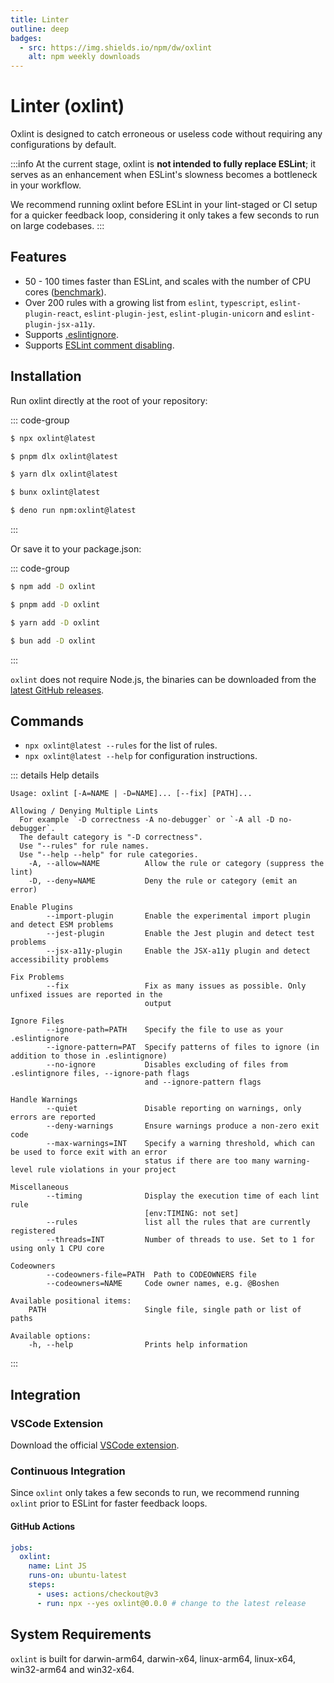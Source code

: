 ```yaml
---
title: Linter
outline: deep
badges:
  - src: https://img.shields.io/npm/dw/oxlint
    alt: npm weekly downloads
---
```


# Linter (oxlint)

<AppBadgeList />

Oxlint is designed to catch erroneous or useless code without requiring any configurations by default.

:::info
At the current stage, oxlint is **not intended to fully replace ESLint**; it serves as an enhancement when ESLint's slowness becomes a bottleneck in your workflow.

We recommend running oxlint before ESLint in your lint-staged or CI setup for a quicker feedback loop, considering it only takes a few seconds to run on large codebases.
:::

## Features

- 50 - 100 times faster than ESLint, and scales with the number of CPU cores ([benchmark](https://github.com/oxc-project/bench-javascript-linter)).
- Over 200 rules with a growing list from `eslint`, `typescript`, `eslint-plugin-react`, `eslint-plugin-jest`, `eslint-plugin-unicorn` and `eslint-plugin-jsx-a11y`.
- Supports [.eslintignore](https://eslint.org/docs/latest/use/configure/ignore#the-eslintignore-file).
- Supports [ESLint comment disabling](https://eslint.org/docs/latest/use/configure/rules#disabling-rules).

## Installation

Run oxlint directly at the root of your repository:

::: code-group

```sh [npm]
$ npx oxlint@latest
```

```sh [pnpm]
$ pnpm dlx oxlint@latest
```

```sh [yarn]
$ yarn dlx oxlint@latest
```

```sh [bun]
$ bunx oxlint@latest
```

```sh [deno]
$ deno run npm:oxlint@latest
```

:::

Or save it to your package.json:

::: code-group

```sh [npm]
$ npm add -D oxlint
```

```sh [pnpm]
$ pnpm add -D oxlint
```

```sh [yarn]
$ yarn add -D oxlint
```

```sh [bun]
$ bun add -D oxlint
```

:::

`oxlint` does not require Node.js, the binaries can be downloaded from the [latest GitHub releases](https://github.com/oxc-project/oxc/releases/latest).

## Commands

- `npx oxlint@latest --rules` for the list of rules.
- `npx oxlint@latest --help` for configuration instructions.

::: details Help details

```
Usage: oxlint [-A=NAME | -D=NAME]... [--fix] [PATH]...

Allowing / Denying Multiple Lints
  For example `-D correctness -A no-debugger` or `-A all -D no-debugger`.
  The default category is "-D correctness".
  Use "--rules" for rule names.
  Use "--help --help" for rule categories.
    -A, --allow=NAME          Allow the rule or category (suppress the lint)
    -D, --deny=NAME           Deny the rule or category (emit an error)

Enable Plugins
        --import-plugin       Enable the experimental import plugin and detect ESM problems
        --jest-plugin         Enable the Jest plugin and detect test problems
        --jsx-a11y-plugin     Enable the JSX-a11y plugin and detect accessibility problems

Fix Problems
        --fix                 Fix as many issues as possible. Only unfixed issues are reported in the
                              output

Ignore Files
        --ignore-path=PATH    Specify the file to use as your .eslintignore
        --ignore-pattern=PAT  Specify patterns of files to ignore (in addition to those in .eslintignore)
        --no-ignore           Disables excluding of files from .eslintignore files, --ignore-path flags
                              and --ignore-pattern flags

Handle Warnings
        --quiet               Disable reporting on warnings, only errors are reported
        --deny-warnings       Ensure warnings produce a non-zero exit code
        --max-warnings=INT    Specify a warning threshold, which can be used to force exit with an error
                              status if there are too many warning-level rule violations in your project

Miscellaneous
        --timing              Display the execution time of each lint rule
                              [env:TIMING: not set]
        --rules               list all the rules that are currently registered
        --threads=INT         Number of threads to use. Set to 1 for using only 1 CPU core

Codeowners
        --codeowners-file=PATH  Path to CODEOWNERS file
        --codeowners=NAME     Code owner names, e.g. @Boshen

Available positional items:
    PATH                      Single file, single path or list of paths

Available options:
    -h, --help                Prints help information
```

:::

## Integration

### VSCode Extension

Download the official [VSCode extension](https://marketplace.visualstudio.com/items?itemName=oxc.oxc-vscode).

### Continuous Integration

Since `oxlint` only takes a few seconds to run, we recommend running `oxlint` prior to ESLint for faster feedback loops.

#### GitHub Actions

```yaml
jobs:
  oxlint:
    name: Lint JS
    runs-on: ubuntu-latest
    steps:
      - uses: actions/checkout@v3
      - run: npx --yes oxlint@0.0.0 # change to the latest release
```

## System Requirements

`oxlint` is built for darwin-arm64, darwin-x64, linux-arm64, linux-x64, win32-arm64 and win32-x64.
